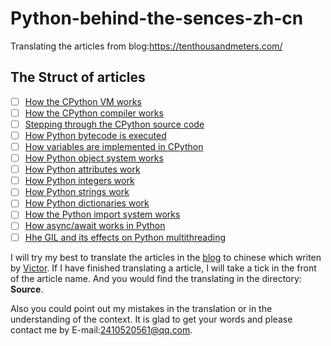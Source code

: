 # Python-behind-the-sences-zh-cn

Translating the articles from blog:https://tenthousandmeters.com/

## The Struct of articles
+ [ ] [How the CPython VM works](https://tenthousandmeters.com/blog/python-behind-the-scenes-1-how-the-cpython-vm-works/)
+ [ ] [How the CPython compiler works](https://tenthousandmeters.com/blog/python-behind-the-scenes-2-how-the-cpython-compiler-works/)
+ [ ] [Stepping through the CPython source code](https://tenthousandmeters.com/blog/python-behind-the-scenes-3-stepping-through-the-cpython-source-code/)
+ [ ] [How Python bytecode is executed](https://tenthousandmeters.com/blog/python-behind-the-scenes-4-how-python-bytecode-is-executed/)
+ [ ] [How variables are implemented in CPython](https://tenthousandmeters.com/blog/python-behind-the-scenes-5-how-variables-are-implemented-in-cpython/)
+ [ ] [How Python object system works](https://tenthousandmeters.com/blog/python-behind-the-scenes-6-how-python-object-system-works/)
+ [ ] [How Python attributes work](https://tenthousandmeters.com/blog/python-behind-the-scenes-7-how-python-attributes-work/)
+ [ ] [How Python integers work](https://tenthousandmeters.com/blog/python-behind-the-scenes-8-how-python-integers-work/)
+ [ ] [How Python strings work](https://tenthousandmeters.com/blog/python-behind-the-scenes-9-how-python-strings-work/)
+ [ ] [How Python dictionaries work](https://tenthousandmeters.com/blog/python-behind-the-scenes-10-how-python-dictionaries-work/)
+ [ ] [How the Python import system works](https://tenthousandmeters.com/blog/python-behind-the-scenes-11-how-the-python-import-system-works/)
+ [ ] [How async/await works in Python](https://tenthousandmeters.com/blog/python-behind-the-scenes-12-how-asyncawait-works-in-python/)
+ [ ] [Hhe GIL and its effects on Python multithreading](https://tenthousandmeters.com/blog/python-behind-the-scenes-13-the-gil-and-its-effects-on-python-multithreading/)

I will try my best to translate the articles in the [blog](https://tenthousandmeters.com/) to chinese which writen by [Victor](https://tenthousandmeters.com/about/). 
If I have finished translating a article, I will take a tick in the front of the article name. 
And you would find the translating in the directory: **Source**.

Also you could point out my mistakes in the translation or in the understanding of the context. It is glad to get your words and please contact me by E-mail:2410520561@qq.com.


